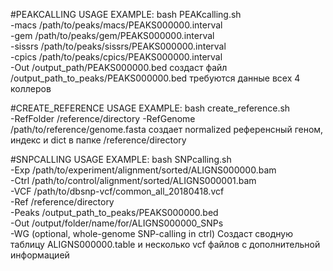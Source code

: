 #PEAKCALLING USAGE EXAMPLE:
	bash PEAKcalling.sh \
		-macs /path/to/peaks/macs/PEAKS000000.interval \
		-gem /path/to/peaks/gem/PEAKS000000.interval \
		-sissrs /path/to/peaks/sissrs/PEAKS000000.interval \
		-cpics /path/to/peaks/cpics/PEAKS000000.interval \
		-Out /output_path/PEAKS000000.bed
создаст файл /output_path_to_peaks/PEAKS000000.bed
требуются данные всех 4 коллеров


#CREATE_REFERENCE USAGE EXAMPLE:
    bash create_reference.sh \
        -RefFolder /reference/directory
        -RefGenome /path/to/reference/genome.fasta
создает normalized референсный геном, индекс и dict в папке /reference/directory

#SNPCALLING USAGE EXAMPLE:
	bash SNPcalling.sh \
		-Exp /path/to/experiment/alignment/sorted/ALIGNS000000.bam  \
		-Ctrl /path/to/control/alignment/sorted/ALIGNS000001.bam \
		-VCF /path/to/dbsnp-vcf/common_all_20180418.vcf \
		-Ref /reference/directory \
		-Peaks /output_path_to_peaks/PEAKS000000.bed \
		-Out /output/folder/name/for/ALIGNS000000_SNPs \
		-WG (optional, whole-genome SNP-calling in ctrl)
Создаст сводную таблицу ALIGNS000000.table и несколько vcf файлов с дополнительной информацией